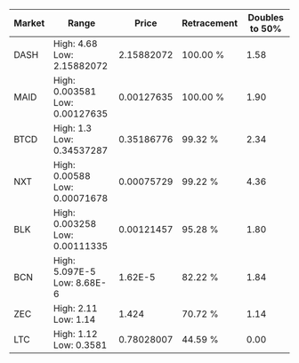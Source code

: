 | Market | Range | Price| Retracement | Doubles to 50% |
| --- | --- | --- | --- | --- |
| DASH | High: 4.68<br />Low: 2.15882072 | 2.15882072 | 100.00 % | 1.58 |
| MAID | High: 0.003581<br />Low: 0.00127635 | 0.00127635 | 100.00 % | 1.90 |
| BTCD | High: 1.3<br />Low: 0.34537287 | 0.35186776 | 99.32 % | 2.34 |
| NXT | High: 0.00588<br />Low: 0.00071678 | 0.00075729 | 99.22 % | 4.36 |
| BLK | High: 0.003258<br />Low: 0.00111335 | 0.00121457 | 95.28 % | 1.80 |
| BCN | High: 5.097E-5<br />Low: 8.68E-6 | 1.62E-5 | 82.22 % | 1.84 |
| ZEC | High: 2.11<br />Low: 1.14 | 1.424 | 70.72 % | 1.14 |
| LTC | High: 1.12<br />Low: 0.3581 | 0.78028007 | 44.59 % | 0.00 |
